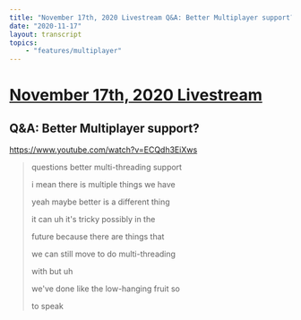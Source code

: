 ```yaml
---
title: "November 17th, 2020 Livestream Q&A: Better Multiplayer support?"
date: "2020-11-17"
layout: transcript
topics:
    - "features/multiplayer"
---
```

# [November 17th, 2020 Livestream](../2020-11-17.md)
## Q&A: Better Multiplayer support?
https://www.youtube.com/watch?v=ECQdh3EiXws
> questions better multi-threading support
> 
> i mean there is multiple things we have
> 
> yeah maybe better is a different thing
> 
> it can uh it's tricky possibly in the
> 
> future because there are things that
> 
> we can still move to do multi-threading
> 
> with but uh
> 
> we've done like the low-hanging fruit so
> 
> to speak
> 
